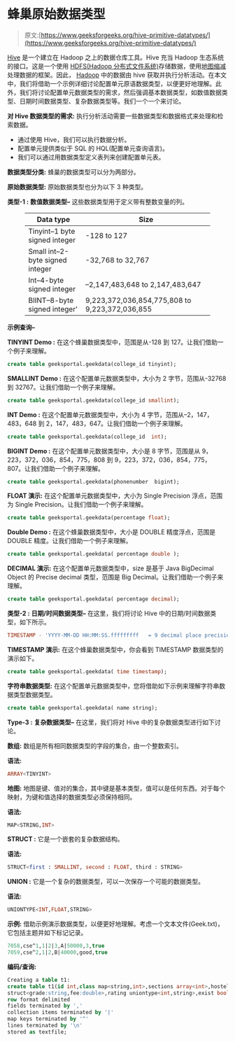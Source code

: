 # 蜂巢原始数据类型

> 原文:[https://www.geeksforgeeks.org/hive-primitive-datatypes/](https://www.geeksforgeeks.org/hive-primitive-datatypes/)

[Hive](https://www.geeksforgeeks.org/apache-hive/) 是一个建立在 Hadoop 之上的数据仓库工具。Hive 充当 Hadoop 生态系统的接口。这是一个使用 [HDFS(Hadoop 分布式文件系统)](https://www.geeksforgeeks.org/introduction-to-hadoop-distributed-file-systemhdfs/)存储数据，使用[地图缩减](https://www.geeksforgeeks.org/hadoop-reducer-in-map-reduce/)处理数据的框架。因此， [Hadoop](https://www.geeksforgeeks.org/hadoop-ecosystem/) 中的数据由 hive 获取并执行分析活动。在本文中，我们将借助一个示例详细讨论配置单元原语数据类型，以便更好地理解。此外，我们将讨论配置单元数据类型的需求，然后强调基本数据类型，如数值数据类型、日期时间数据类型、复杂数据类型等。我们一个一个来讨论。

**对 Hive 数据类型的需求:**
执行分析活动需要一些数据类型和数据格式来处理和检索数据。

*   通过使用 Hive，我们可以执行数据分析。
*   配置单元提供类似于 SQL 的 HQL(配置单元查询语言)。
*   我们可以通过用数据类型定义表列来创建配置单元表。

**数据类型分类:**
蜂巢的数据类型可以分为两部分。

**原始数据类型:**
原始数据类型也分为以下 3 种类型。

**类型-1 :**
**数值数据类型–**
这些数据类型用于定义带有整数变量的列。

<figure class="table">

| **Data type** | **Size** |
| --- | --- |
| Tinyint–1 byte signed integer | -128 to 127 |
| Small int–2-byte signed integer | -32,768 to 32,767 |
| Int–4-byte signed integer | –2,147,483,648 to 2,147,483,647 |
| BIINT–8-byte signed integer' | 9,223,372,036,854,775,808 to 9,223,372,036,855 |

</figure>

**示例查询–**

**TINYINT Demo :**
在这个蜂巢数据类型中，范围是从-128 到 127。让我们借助一个例子来理解。

```sql
create table geeksportal.geekdata(college_id tinyint);
```

**SMALLINT Demo :**
在这个配置单元数据类型中，大小为 2 字节，范围从-32768 到 32767。让我们借助一个例子来理解。

```sql
create table geeksportal.geekdata(college_id smallint);
```

**INT Demo :**
在这个配置单元数据类型中，大小为 4 字节，范围从–2，147，483，648 到 2，147，483，647。让我们借助一个例子来理解。

```sql
create table geeksportal.geekdata(college_id  int);
```

**BIGINT Demo :**
在这个配置单元数据类型中，大小是 8 字节，范围是从 9，223，372，036，854，775，808 到 9，223，372，036，854，775，807。让我们借助一个例子来理解。

```sql
create table geeksportal.geekdata(phonenumber  bigint);
```

**FLOAT 演示:**
在这个配置单元数据类型中，大小为 Single Precision 浮点，范围为 Single Precision。让我们借助一个例子来理解。

```sql
create table geeksportal.geekdata(percentage float);
```

**Double Demo :**
在这个蜂巢数据类型中，大小是 DOUBLE 精度浮点，范围是 DOUBLE 精度。让我们借助一个例子来理解。

```sql
create table geeksportal.geekdata( percentage double );
```

**DECIMAL 演示:**
在这个配置单元数据类型中，size 是基于 Java BigDecimal Object 的 Precise decimal 类型，范围是 Big Decimal。让我们借助一个例子来理解。

```sql
create table geeksportal.geekdata( percentage decimal);
```

**类型-2 :**
**日期/时间数据类型–**
在这里，我们将讨论 Hive 中的日期/时间数据类型，如下所示。

```sql
TIMESTAMP - 'YYYY-MM-DD HH:MM:SS.fffffffff   = 9 decimal place precision
```

**TIMESTAMP 演示:**
在这个蜂巢数据类型中，你会看到 TIMESTAMP 数据类型的演示如下。

```sql
create table geeksportal.geekdata( time timestamp);
```

**字符串数据类型:**
在这个配置单元数据类型中，您将借助如下示例来理解字符串数据类型数据类型。

```sql
create table geeksportal.geekdata( name string);
```

**Type-3 :**
**复杂数据类型–**
在这里，我们将对 Hive 中的复杂数据类型进行如下讨论。

**数组:**
数组是所有相同数据类型的字段的集合，由一个整数索引。

**语法:**

```sql
ARRAY<TINYINT>
```

**地图:**
地图是键、值对的集合，其中键是基本类型，值可以是任何东西。对于每个映射，为键和值选择的数据类型必须保持相同。

**语法:**

```sql
MAP<STRING,INT>
```

**STRUCT :**
它是一个嵌套的复杂数据结构。

**语法:**

```sql
STRUCT<first : SMALLINT, second : FLOAT, third : STRING>
```

**UNION :**
它是一个复杂的数据类型，可以一次保存一个可能的数据类型。

**语法:**

```sql
UNIONTYPE<INT,FLOAT,STRING>
```

**示例:**
借助示例演示数据类型，以便更好地理解。考虑一个文本文件(Geek.txt)，它包括主题并如下标记记录。

```sql
7058,cse^1,1|2|3,A|50000,3,true
7059,cse^2,1|2,B|40000,good,true
```

**编码/查询:**

```sql
Creating a table t1:
create table t1(id int,class map<string,int>,sections array<int>,hostel
struct<grade:string,fee:double>,rating uniontype<int,string>,exist boolean)
row format delimited
fields terminated by ','
collection items terminated by '|'
map keys terminated by '^'
lines terminated by '\n'
stored as textfile; 
```